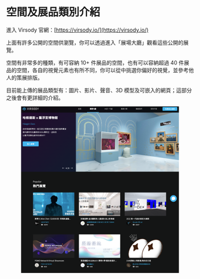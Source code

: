 # 空間及展品類別介紹

進入 Virsody 官網：[https://virsody.io/](https://virsody.io/)

上面有許多公開的空間供瀏覽，你可以透過進入「展場大廳」觀看這些公開的展覽。

空間有非常多的種類，有可容納 10+ 件展品的空間，也有可以容納超過 40 件展品的空間，各自的視覺元素也有所不同，你可以從中挑選你偏好的視覺，並參考他人的策展排版。

目前能上傳的展品類型有：圖片、影片、聲音、3D 模型及可嵌入的網頁；這部分之後會有更詳細的介紹。

<figure><img src="../.gitbook/assets/virsody.io_explore.png" alt=""><figcaption></figcaption></figure>
